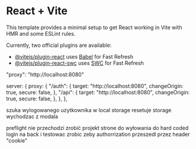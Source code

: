 # React + Vite

This template provides a minimal setup to get React working in Vite with HMR and some ESLint rules.

Currently, two official plugins are available:

- [@vitejs/plugin-react](https://github.com/vitejs/vite-plugin-react/blob/main/packages/plugin-react/README.md) uses [Babel](https://babeljs.io/) for Fast Refresh
- [@vitejs/plugin-react-swc](https://github.com/vitejs/vite-plugin-react-swc) uses [SWC](https://swc.rs/) for Fast Refresh

"proxy": "http://localhost:8080"

server: {
proxy: {
"/auth": {
target: "http://localhost:8080",
changeOrigin: true,
secure: false,
},
"/api": {
target: "http://localhost:8080",
changeOrigin: true,
secure: false,
},
},
},

szuka wylogowanego uzytkownika w local storage
resetuje storage wychodzac z modala

preflight nie przechodzi
zrobić projekt strone do wyłowania do hard coded login na back i testowac
zrobic zeby authorrization przeszedl przez header "cookie"
